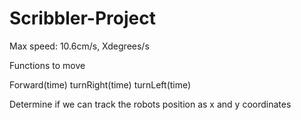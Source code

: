 Scribbler-Project
=================

Max speed: 10.6cm/s, Xdegrees/s

Functions to move

Forward(time)
turnRight(time)
turnLeft(time)

Determine if we can track the robots position as x and y coordinates
